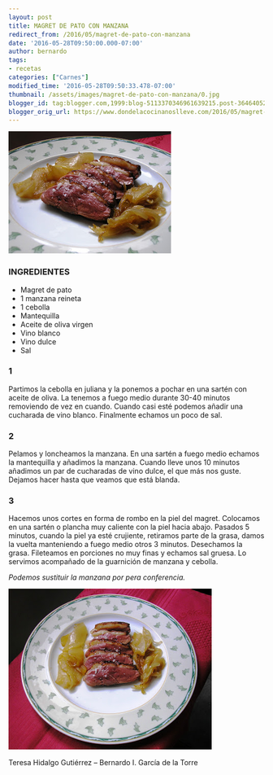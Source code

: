```yaml
---
layout: post
title: MAGRET DE PATO CON MANZANA
redirect_from: /2016/05/magret-de-pato-con-manzana
date: '2016-05-28T09:50:00.000-07:00'
author: bernardo
tags:
- recetas
categories: ["Carnes"]
modified_time: '2016-05-28T09:50:33.478-07:00'
thumbnail: /assets/images/magret-de-pato-con-manzana/0.jpg
blogger_id: tag:blogger.com,1999:blog-5113370346961639215.post-3646405254631455496
blogger_orig_url: https://www.dondelacocinanoslleve.com/2016/05/magret-de-pato-con-manzana.html
---
```


![](/assets/images/magret-de-pato-con-manzana/0.jpg)

  
### INGREDIENTES  

* Magret de pato
* 1 manzana reineta 
* 1 cebolla
* Mantequilla
* Aceite de oliva virgen
* Vino blanco
* Vino dulce
* Sal  

### 1

Partimos la cebolla en juliana y la ponemos a pochar en una sartén con aceite de oliva. La tenemos a fuego medio durante 30-40 minutos removiendo de vez en cuando. Cuando casi esté podemos añadir una cucharada de vino blanco. Finalmente echamos un poco de sal.  

### 2

Pelamos y loncheamos la manzana. En una sartén a fuego medio echamos la mantequilla y añadimos la manzana. Cuando lleve unos 10 minutos añadimos un par de cucharadas de vino dulce, el que más nos guste. Dejamos hacer hasta que veamos que está blanda.  

### 3

Hacemos unos cortes en forma de rombo en la piel del magret. Colocamos en una sartén o plancha muy caliente con la piel hacia abajo. Pasados 5 minutos, cuando la piel ya esté crujiente, retiramos parte de la grasa, damos la vuelta manteniendo a fuego medio otros 3 minutos. Desechamos la grasa. Fileteamos en porciones no muy finas y echamos sal gruesa. Lo servimos acompañado de la guarnición de manzana y cebolla.  

_Podemos sustituir la manzana por pera conferencia._

![](/assets/images/magret-de-pato-con-manzana/1.jpg)

  
  
Teresa Hidalgo Gutiérrez – Bernardo I. García de la Torre
